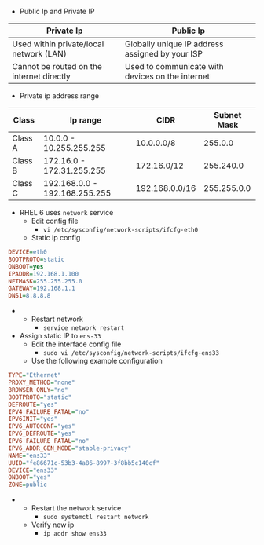 * Public Ip and Private IP

| Private Ip                                | Public Ip                                        |
| ----------------------------------------- | ------------------------------------------------ |
| Used within private/local network (LAN)   | Globally unique IP address assigned by your ISP  |
| Cannot be routed on the internet directly | Used to communicate with devices on the internet |
* Private ip address range

| Class   | Ip range                      | CIDR           | Subnet Mask |
| ------- | ----------------------------- | -------------- | ----------- |
| Class A | 10.0.0 - 10.255.255.255       | 10.0.0.0/8     | 255.0.0     |
| Class B | 172.16.0 - 172.31.255.255     | 172.16.0/12    | 255.240.0   |
| Class C | 192.168.0.0 - 192.168.255.255 | 192.168.0.0/16 | 255.255.0.0 |
* RHEL 6 uses `network` service
	* Edit config file
		* `vi /etc/sysconfig/network-scripts/ifcfg-eth0`
	* Static ip config
```ini
DEVICE=eth0
BOOTPROTO=static
ONBOOT=yes
IPADDR=192.168.1.100
NETMASK=255.255.255.0
GATEWAY=192.168.1.1
DNS1=8.8.8.8
```
* 
	* Restart network
		* `service network restart`
* Assign static IP to `ens-33`
	* Edit the interface config file
		* `sudo vi /etc/sysconfig/network-scripts/ifcfg-ens33`
	* Use the following example configuration 
```ini
TYPE="Ethernet"
PROXY_METHOD="none"
BROWSER_ONLY="no"
BOOTPROTO="static"
DEFROUTE="yes"
IPV4_FAILURE_FATAL="no"
IPV6INIT="yes"
IPV6_AUTOCONF="yes"
IPV6_DEFROUTE="yes"
IPV6_FAILURE_FATAL="no"
IPV6_ADDR_GEN_MODE="stable-privacy"
NAME="ens33"
UUID="fe86671c-53b3-4a86-8997-3f8bb5c140cf"
DEVICE="ens33"
ONBOOT="yes"
ZONE=public
```
* 
	* Restart the network service
		* `sudo systemctl restart network`
	* Verify new ip
		* `ip addr show ens33`
